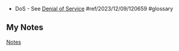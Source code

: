 - DoS - See [Denial of Service](denial-of-service.md) #ref/2023/12/09/120659 #glossary
## My Notes
[Notes](mynotes/dos.md-notes.md)
